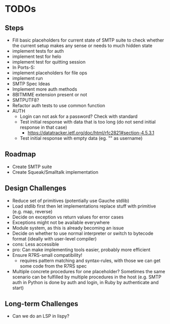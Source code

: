 # TODOs

## Steps
 - Fill basic placeholders for current state of SMTP suite to check whether the current setup makes any sense or needs to much hidden state
  - implement tests for auth
  - implement test for helo
  - implement test for quitting session
 - In Ports-S:
  - implement placeholders for file ops
  - implement run
 - SMTP Spec Ideas
  - Implement more auth methods
  - 8BITMIME extension present or not
  - SMTPUTF8?
  - Refactor auth tests to use common function
  - AUTH
    - Login can not ask for a password? Check with standard
    - Test initial response with data that is too long (do not send initial response in that case)
      - https://datatracker.ietf.org/doc/html/rfc2821#section-4.5.3.1
    - Test initial response with empty data (eg. "" as username)

## Roadmap
 - Create SMTP suite
 - Create Squeak/Smalltalk implementation

## Design Challenges
 - Reduce set of primitives (potentially use Gauche stdlib)
  - Load stdlib first then let implementations replace stuff with primitive (e.g. map, reverse)
 - Decide on exception vs return values for error cases
  - Exceptions might not be available everywhere
 - Module system, as this is already becoming an issue
 - Decide on whether to use normal interpreter or switch to bytecode format (ideally with user-level compiler)
  - cons: Less accessible
  - pro: Can make implementing tools easier, probably more efficient
 - Ensure R7RS-small compatibility!
    - requires pattern matching and syntax-rules, with those we can get some code from the R7RS spec
 - Multiple concrete procedures for one placeholder? Sometimes the same scenario can be fulfilled by multiple procedures in the host (e.g. SMTP auth in Python is done by auth and login, in Ruby by authenticate and start)

## Long-term Challenges
 - Can we do an LSP in lispy?